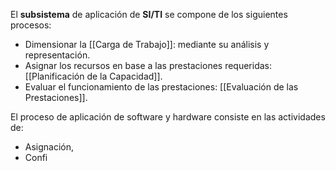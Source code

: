 El **subsistema** de aplicación de **SI/TI** se compone de los siguientes procesos:
- Dimensionar la [[Carga de Trabajo]]: mediante su análisis y representación.
- Asignar los recursos en base a las prestaciones requeridas: [[Planificación de la Capacidad]].
- Evaluar el funcionamiento de las prestaciones: [[Evaluación de las Prestaciones]].

El proceso de aplicación de software y hardware consiste en las actividades de:
- Asignación,
- Confi